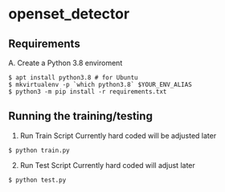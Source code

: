 # openset_detector

## Requirements
A. Create a Python 3.8 enviroment
```
$ apt install python3.8 # for Ubuntu
$ mkvirtualenv -p `which python3.8` $YOUR_ENV_ALIAS
$ python3 -m pip install -r requirements.txt
```

## Running the training/testing

1. Run Train Script
Currently hard coded will be adjusted later
```
$ python train.py
```

2. Run Test Script
Currently hard coded will adjust later
```
$ python test.py
```

